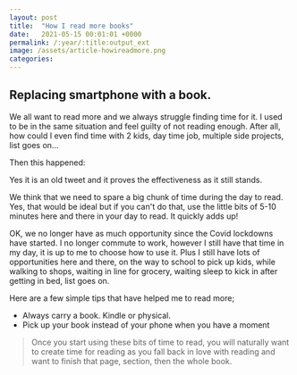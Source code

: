 ```yaml
---
layout: post
title:  "How I read more books"
date:   2021-05-15 00:01:01 +0000
permalink: /:year/:title:output_ext
image: /assets/article-howireadmore.png
categories: 
---
```

<h2>Replacing smartphone with a book.</h2>

<p>We all want to read more and we always struggle finding time for it. I used to be in the same situation and feel guilty of not reading enough. After all, how could I even find time with 2 kids, day time job, multiple side projects, list goes on... </p>

<p>Then this happened:</p>
<p>Yes it is an old tweet and it proves the effectiveness as it still stands. </p>

<p>We think that we need to spare a big chunk of time during the day to read. Yes, that would be ideal but if you can't do that, use the little bits of 5-10 minutes here and there in your day to read. It quickly adds up!</p>

<p>OK, we no longer have as much opportunity since the Covid lockdowns have started. I no longer commute to work, however I still have that time in my day, it is up to me to choose how to use it. Plus I still have lots of opportunities here and there, on the way to school to pick up kids, while walking to shops, waiting in line for grocery, waiting sleep to kick in after getting in bed, list goes on.</p>

<p>Here are a few simple tips that have helped me to read more;</p>
<ul>
    <li>Always carry a book. Kindle or physical.</li>
    <li>Pick up your book instead of your phone when you have a moment</li>
</ul>

<blockquote>Once you start using these bits of time to read, you will naturally want to create time for reading as you fall back in love with reading and want to finish that page, section, then the whole book. </blockquote>